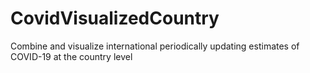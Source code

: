 # CovidVisualizedCountry

Combine and visualize international periodically updating estimates of COVID-19 at the country level

